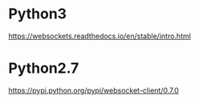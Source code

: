 # Python3
https://websockets.readthedocs.io/en/stable/intro.html

# Python2.7
https://pypi.python.org/pypi/websocket-client/0.7.0
